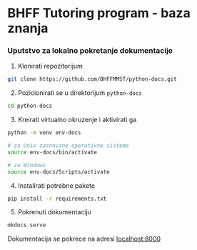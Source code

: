 # BHFF Tutoring program - baza znanja

### Uputstvo za lokalno pokretanje dokumentacije
1. Klonirati repozitorijum
```bash
git clone https://github.com/BHFFMMST/python-docs.git
```

2. Pozicionirati se u direktorijum `python-docs`
```bash
cd python-docs
```

3. Kreirati virtualno okruzenje i aktivirati ga
```bash
python -m venv env-docs

# za Unix zasnovane operativne sisteme
source env-docs/bin/activate

# za Windows
source env-docs/Scripts/activate
```

4. Instalirati potrebne pakete
```bash
pip install -r requirements.txt
```

5. Pokrenuti dokumentaciju
```bash
mkdocs serve
```

Dokumentacija se pokrece na adresi [localhost:8000](localhost:8000)

